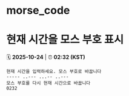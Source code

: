 # morse_code
# 현재 시간을 모스 부호 표시
<!-- MORSE_TIME_START -->
🗓️ **2025-10-24** | ⏰ **02:32 (KST)**

```
현재 시간을 입력하세요. 모스 부호로 바꿉니다
----- ..--- ...-- ..---
모스 부호를 다시 현재 시간으로 바꿉니다
0232
```
<!-- MORSE_TIME_END -->
